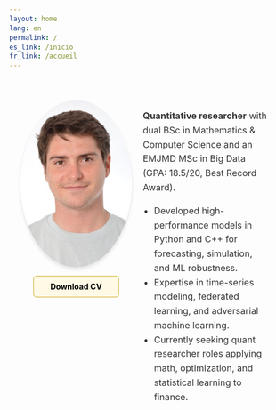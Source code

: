 ```yaml
---
layout: home
lang: en
permalink: /
es_link: /inicio
fr_link: /accueil
---
```


<style>
.main-content {
  display: flex;
  align-items: flex-start;      /* pin to top so text height won’t shift avatar */
  justify-content: center;      /* center the whole block */
  padding: 40px 20px;
}

/* ⬇️ Center avatar + button under one another */
.main-content > div:first-child {
  display: flex;
  flex-direction: column;
  align-items: center;
}

.profile-image {
  border-radius: 50%;
  width: 200px;                 /* smaller and balanced */
  height: auto;
  box-shadow: 0 4px 6px rgba(0, 0, 0, 0.1);
  margin: 0 auto;
}

.download-cv {
  margin-top: 15px;
  display: inline-block;
  white-space: nowrap;
  padding: 10px 30px;
  background-color: #fff9e5;
  color: #000;
  border-radius: 6px;
  border: 1px solid #d0ac27;
  text-decoration: none;
  font-weight: bold;
  text-align: center;
}

.download-cv:hover {
  background-color: #d0ac27;
  color: #fff;
}

.profile-text {
  flex: 1;                      /* fill remaining space */
  max-width: 700px;             /* limit line-length */
  margin: 0 20px;               /* gap from avatar */
  font-size: 1.15em;
  line-height: 1.6;
  color: #333;
}

@media (max-width: 768px) {
  .main-content {
    flex-direction: column;
    align-items: center;
    text-align: center;
  }
  .profile-text {
    margin: 20px 10px 0;
    padding: 0;
  }
}
</style>

<div class="main-content">
  <div>
    <img src="/assets/images/me/me.png" alt="A picture of me." class="profile-image">
    <a href="/assets/files/cv_JoseAntonioLorencio.pdf" class="download-cv" target="_blank">Download CV</a>
  </div>
  <div class="profile-text">
    <p><strong>Quantitative researcher</strong> with dual BSc in Mathematics &amp; Computer Science and an EMJMD MSc in Big Data (GPA: 18.5/20, Best Record Award).</p>
    <ul style="padding-left: 20px; list-style-type: disc; margin-top: 1em;">
      <li>Developed high-performance models in Python and C++ for forecasting, simulation, and ML robustness.</li>
      <li>Expertise in time-series modeling, federated learning, and adversarial machine learning.</li>
      <li>Currently seeking quant researcher roles applying math, optimization, and statistical learning to finance.</li>
    </ul>
  </div>
</div>
